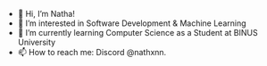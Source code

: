- 👋 Hi, I’m Natha!
- 👀 I’m interested in Software Development & Machine Learning
- 🌱 I’m currently learning Computer Science as a Student at BINUS University
- 📫 How to reach me: Discord @nathxnn.

<!---
xNathxnn/xNathxnn is a ✨ special ✨ repository because its `README.md` (this file) appears on your GitHub profile.
You can click the Preview link to take a look at your changes.
--->
